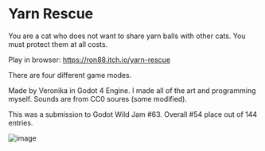 # Yarn Rescue

You are a cat who does not want to share yarn balls with other cats. You must protect them at all costs.

Play in browser: https://ron88.itch.io/yarn-rescue

There are four different game modes.

Made by Veronika in Godot 4 Engine. I made all of the art and programming myself. Sounds are from CC0 soures (some modified).

This was a submission to Godot Wild Jam #63. Overall #54 place out of 144 entries.

![image](https://github.com/VeronikaKukk/YarnRescueGame/assets/92779126/2c9fde69-96d1-4338-9ffe-d15447d0dbc8)
